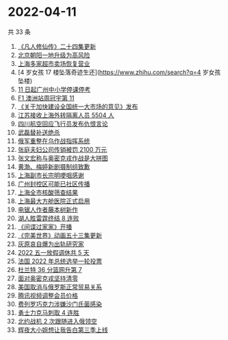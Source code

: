 # 2022-04-11

共 33 条

<!-- BEGIN -->
<!-- 最后更新时间 Mon Apr 11 2022 15:10:56 GMT+0800 (China Standard Time) -->

1. [《凡人修仙传》二十四集更新](https://www.zhihu.com/search?q=凡人修仙传之魔道争锋二十四集)
1. [北京朝阳一地升级为高风险](https://www.zhihu.com/search?q=北京高风险)
1. [上海多家超市卖场恢复营业](https://www.zhihu.com/search?q=上海超市)
1. [4 岁女孩 17 楼坠落奇迹生还](https://www.zhihu.com/search?q=4 岁女孩坠楼)
1. [11 日起广州中小学停课停考](https://www.zhihu.com/search?q=广州疫情)
1. [F1 澳洲站周冠宇第 11](https://www.zhihu.com/search?q=周冠宇)
1. [《关于加快建设全国统一大市场的意见》发布](https://www.zhihu.com/search?q=中共中央)
1. [江苏接收上海外转隔离人员 5504 人](https://www.zhihu.com/search?q=上海隔离)
1. [四川航空回应飞行员发布仇恨言论](https://www.zhihu.com/search?q=四川航空回应)
1. [武磊替补送绝杀](https://www.zhihu.com/search?q=武磊)
1. [俄军重整在乌作战指挥系统](https://www.zhihu.com/search?q=俄乌局势)
1. [张庭夫妇公司传销被罚 2100 万元](https://www.zhihu.com/search?q=张庭夫妇公司)
1. [张文宏称与奥密克戎作战是大拼图](https://www.zhihu.com/search?q=张文宏发文)
1. [黄渤、梅婷新剧摄制组致歉](https://www.zhihu.com/search?q=黄渤小区拍戏遭驱赶)
1. [上海副市长宗明哽咽感谢](https://www.zhihu.com/search?q=上海疫情防控)
1. [广州封控区可能已社区传播](https://www.zhihu.com/search?q=广州疫情)
1. [上海全市核酸筛查结果](https://www.zhihu.com/search?q=上海全市核酸筛查结果)
1. [上海最大方舱医院正式启用](https://www.zhihu.com/search?q=方舱医院)
1. [电锯人作者藤本树新作](https://www.zhihu.com/search?q=藤本树新作)
1. [湖人胜雷霆终结 8 连败](https://www.zhihu.com/search?q=湖人)
1. [《间谍过家家》开播](https://www.zhihu.com/search?q=间谍过家家)
1. [《完美世界》动画五十三集更新](https://www.zhihu.com/search?q=完美世界动画53集)
1. [灰原哀自爆为出轨研究家](https://www.zhihu.com/search?q=灰原哀出轨研究家)
1. [2022 五一放假调休共 5 天](https://www.zhihu.com/search?q=五一)
1. [法国 2022 年总统选举一轮投票](https://www.zhihu.com/search?q=法国总统选举)
1. [杜兰特 36 分篮网升第 7](https://www.zhihu.com/search?q=篮网)
1. [面对奥密克戎坚持清零](https://www.zhihu.com/search?q=奥密克戎)
1. [美国取消与俄罗斯正常贸易关系](https://www.zhihu.com/search?q=拜登)
1. [腾讯视频调整会员价格](https://www.zhihu.com/search?q=腾讯视频会员价格)
1. [费列罗巧克力涉嫌沙门氏菌感染](https://www.zhihu.com/search?q=费列罗)
1. [勇士力克马刺取 4 连胜](https://www.zhihu.com/search?q=勇士)
1. [北约战机 2 次跟随进入俄领空](https://www.zhihu.com/search?q=北约战机)
1. [辉夜大小姐想让我告白第三季上线](https://www.zhihu.com/search?q=辉夜大小姐第三季第一集)

<!-- END -->
